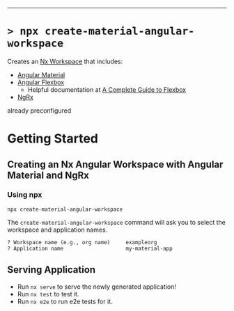 <hr>

# `> npx create-material-angular-workspace`

Creates an [Nx Workspace](https://nx.dev/) that includes:

-   [Angular Material](https://material.angular.io/)
-   [Angular Flexbox](https://github.com/angular/flex-layout)
    -   Helpful documentation at [A Complete Guide to Flexbox](https://css-tricks.com/snippets/css/a-guide-to-flexbox/)
-   [NgRx](https://ngrx.io/)

already preconfigured

# Getting Started

## Creating an Nx Angular Workspace with Angular Material and NgRx

### Using npx

```
npx create-material-angular-workspace
```

The `create-material-angular-workspace` command will ask you to select the workspace and application names.

```
? Workspace name (e.g., org name)     exampleorg
? Application name					  my-material-app
```

## Serving Application

-   Run `nx serve` to serve the newly generated application!
-   Run `nx test` to test it.
-   Run `nx e2e` to run e2e tests for it.
